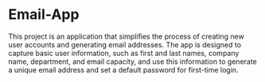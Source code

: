 # Email-App
This project is an application that simplifies the process of creating new user accounts and generating email addresses. The app is designed to capture basic user information, such as first and last names, company name, department, and email capacity, and use this information to generate a unique email address and set a default password for first-time login.
